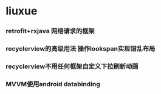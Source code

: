 # liuxue
### retrofit+rxjava 网络请求的框架
### recyclerview的高级用法  操作lookspan实现错乱布局
### recyclerview不用任何框架自定义下拉刷新动画
### MVVM使用android databinding 
